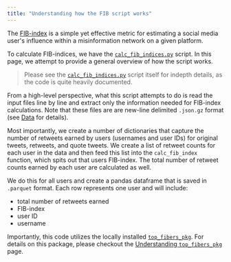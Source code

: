 ```yaml
---
title: "Understanding how the FIB script works"
---
```

The [FIB-index](../fib_index.md) is a simple yet effective metric for estimating a social media user's influence within a misinformation network on a given platform.

To calculate FIB-indices, we have the [`calc_fib_indices.py`](https://github.com/mr-devs/top-fibers/blob/main/scripts/calc_fib_indices.py) script.
In this page, we attempt to provide a general overview of how the script works.

> Please see the [`calc_fib_indices.py`](https://github.com/mr-devs/top-fibers/blob/main/scripts/calc_fib_indices.py) script itself for indepth details, as the code is quite heavily documented.

From a high-level perspective, what this script attempts to do is read the input files line by line and extract only the information needed for FIB-index calculations.
Note that these files are are new-line delimited `.json.gz` format (see [Data](../data.md) for details).

Most importantly, we create a number of dictionaries that capture the number of retweets earned by users (usernames and user IDs) for original tweets, retweets, and quote tweets.
We create a list of retweet counts for each user in the data and then feed this list into the `calc_fib_index` function, which spits out that users FIB-index.
The total number of retweet counts earned by each user are calculated as well.

We do this for all users and create a pandas dataframe that is saved in `.parquet` format.
Each row represents one user and will include:
- total number of retweets earned
- FIB-index
- user ID
- username

Importantly, this code utilizes the locally installed [`top_fibers_pkg`](https://github.com/mr-devs/top-fibers/tree/main/package).
For details on this package, please checkout the [Understanding `top_fibers_pkg`](./top_fibers_pkg.md) page.